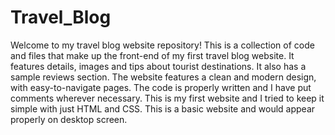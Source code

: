 # Travel_Blog
Welcome to my travel blog website repository! This is a collection of code and files that make up the front-end of my first travel blog website. It features details, images and tips about tourist destinations. It also has a sample reviews section. The website features a clean and modern design, with easy-to-navigate pages.
The code is properly written and I have put comments wherever necessary.
This is my first website and I tried to keep it simple with just HTML and CSS. This is a basic website and would appear properly on desktop screen.

